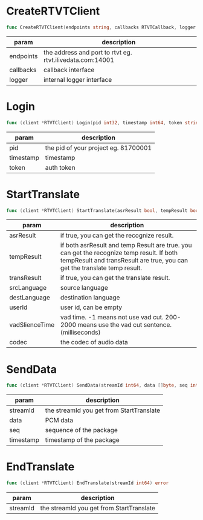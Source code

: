 # CreateRTVTClient

```go
func CreateRTVTClient(endpoints string, callbacks RTVTCallback, logger RTVTLogger) *RTVTClient
```


| **param** | **description**                                           |
| --------- | --------------------------------------------------------- |
| endpoints | the address and port to rtvt eg. rtvt.ilivedata.com:14001 |
| callbacks | callback interface                                        |
| logger    | internal logger interface                                 |

# Login

```go
func (client *RTVTClient) Login(pid int32, timestamp int64, token string) bool
```


| **param** | **description**                      |
| --------- | ------------------------------------ |
| pid       | the pid of your project eg. 81700001 |
| timestamp | timestamp                            |
| token     | auth token                           |

# StartTranslate

```go
func (client *RTVTClient) StartTranslate(asrResult bool, tempResult bool, transResult bool, srcLanguage string, destLanguage string, userId string, vadSlienceTime int64, codec AudioCodec) (int64, error)
```


| **param**      | **description**                                                                                                                                                          |
| -------------- | ------------------------------------------------------------------------------------------------------------------------------------------------------------------------ |
| asrResult      | if true, you can get the recognize result.                                                                                                                               |
| tempResult     | if both asrResult and temp Result are true. you can get the recognize temp result. If  both tempResult and transResult are true,  you can get the translate temp result. |
| transResult    | if true, you can get the translate result.                                                                                                                               |
| srcLanguage    | source language                                                                                                                                                          |
| destLanguage   | destination language                                                                                                                                                     |
| userId         | user id, can be empty                                                                                                                                                    |
| vadSlienceTime | vad time. -1 means not use vad cut. 200-2000 means use the vad cut sentence. (milliseconds)                                                                             |
| codec          | the codec of audio data                                                                                                                                                  |

# SendData

```go
func (client *RTVTClient) SendData(streamId int64, data []byte, seq int64, timestamp int64) error
```


| **param** | **description**                          |
| --------- | ---------------------------------------- |
| streamId  | the streamId you get from StartTranslate |
| data      | PCM data                                 |
| seq       | sequence of the package                  |
| timestamp | timestamp of the package                 |

# EndTranslate

```go
func (client *RTVTClient) EndTranslate(streamId int64) error
```


| **param** | **description**                          |
| --------- | ---------------------------------------- |
| streamId  | the streamId you get from StartTranslate |
